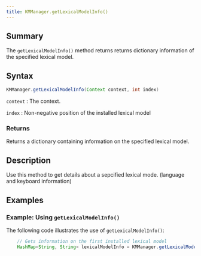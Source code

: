 ```yaml
---
title: KMManager.getLexicalModelInfo()
---
```


## Summary

The `getLexicalModelInfo()` method returns returns dictionary information of the specified lexical model.

## Syntax

```java
KMManager.getLexicalModelInfo(Context context, int index)
```

`context`
: The context.

`index`
: Non-negative position of the installed lexical model

### Returns
Returns a dictionary containing information on the specified lexical model.


## Description
Use this method to get details about a sepcified lexical mode. (language and keyboard information)

## Examples

### Example: Using `getLexicalModelInfo()`

The following code illustrates the use of `getLexicalModelInfo()`:
```java
    // Gets information on the first installed lexical model
    HashMap<String, String> lexicalModelInfo = KMManager.getLexicalModelInfo(context, 0);
```
